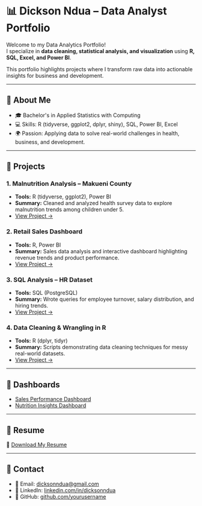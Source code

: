 # 📊 Dickson Ndua – Data Analyst Portfolio

Welcome to my Data Analytics Portfolio!  
I specialize in **data cleaning, statistical analysis, and visualization** using **R, SQL, Excel, and Power BI**.  

This portfolio highlights projects where I transform raw data into actionable insights for business and development.

---

## 🔹 About Me
- 🎓 Bachelor's in Applied Statistics with Computing  
- 💻 Skills: R (tidyverse, ggplot2, dplyr, shiny), SQL, Power BI, Excel  
- 🌍 Passion: Applying data to solve real-world challenges in health, business, and development.  

---

## 🔹 Projects

### 1. Malnutrition Analysis – Makueni County
- **Tools:** R (tidyverse, ggplot2), Power BI  
- **Summary:** Cleaned and analyzed health survey data to explore malnutrition trends among children under 5.  
- [View Project →](projects/malnutrition-analysis/README.md)

### 2. Retail Sales Dashboard
- **Tools:** R, Power BI  
- **Summary:** Sales data analysis and interactive dashboard highlighting revenue trends and product performance.  
- [View Project →](projects/sales-dashboard/README.md)

### 3. SQL Analysis – HR Dataset
- **Tools:** SQL (PostgreSQL)  
- **Summary:** Wrote queries for employee turnover, salary distribution, and hiring trends.  
- [View Project →](projects/sql-queries/README.md)

### 4. Data Cleaning & Wrangling in R
- **Tools:** R (dplyr, tidyr)  
- **Summary:** Scripts demonstrating data cleaning techniques for messy real-world datasets.  
- [View Project →](projects/data-cleaning/README.md)

---

## 🔹 Dashboards
- [Sales Performance Dashboard](dashboards/sales_dashboard.png)  
- [Nutrition Insights Dashboard](dashboards/nutrition_dashboard.png)

---

## 🔹 Resume
📄 [Download My Resume](resume/Dickson_Ndua_Data_Analyst.pdf)

---

## 🔹 Contact
- 📧 Email: dicksonndua@gmail.com  
- 💼 LinkedIn: [linkedin.com/in/dicksonndua](https://linkedin.com/)  
- 🐙 GitHub: [github.com/yourusername](https://github.com/yourusername)
